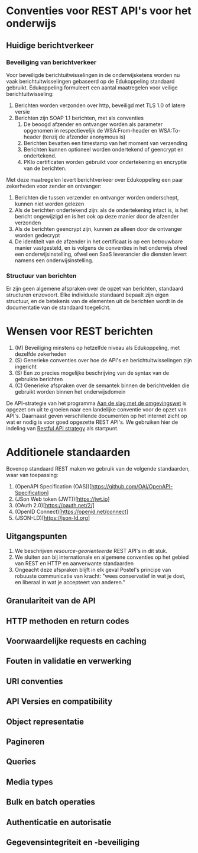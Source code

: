 # Conventies voor REST API's voor het onderwijs #

## Huidige berichtverkeer ##

### Beveiliging van berichtverkeer ###
Voor beveiligde berichtuitwisselingen in de onderwijsketens worden nu vaak
berichtuitwisselingen gebaseerd op de Edukoppeling standaard gebruikt.
Edukoppeling formuleert een aantal maatregelen voor veilige berichtuitwisseling:
  1. Berichten worden verzonden over http, beveiligd met TLS 1.0 of latere versie
  2. Berichten zijn SOAP 1.1 berichten, met als conventies
        1. De beoogd afzender en ontvanger worden als parameter opgenomen in
          respectievelijk de WSA:From-header en WSA:To- header (tenzij de afzender
          anonymous is)
        2. Berichten bevatten een timestamp van het moment van verzending
        3. Berichten kunnen optioneel worden ondertekend of geencrypt en
          ondertekend.
        4. PKIo certificaten worden gebruikt voor ondertekening en encryptie van de
          berichten.

Met deze maatregelen levert berichtverkeer over Edukoppeling een paar zekerheden
voor zender en ontvanger:
  1. Berichten die tussen verzender en ontvanger worden onderschept, kunnen niet
    worden gelezen
  2. Als de berichten ondertekend zijn: als de ondertekening intact is, is het
  bericht ongewijzigd en is het ook op deze manier door de afzender verzonden
  3. Als de berichten geencrypt zijn, kunnen ze alleen door de ontvanger worden
  gedecrypt
  3. De identiteit van de afzender in het certificaat is op een betrouwbare
  manier vastgesteld, en is volgens de conventies in het onderwijs ofwel een
  onderwijsinstelling, ofwel een SaaS leverancier die diensten levert namens een
  onderwijsinstelling.

### Structuur van berichten ###
Er zijn geen algemene afspraken over de opzet van berichten, standaard
structuren enzovoort. Elke individuele standaard bepaalt zijn eigen structuur,
en de betekenis van de elementen uit de berichten wordt in de documentatie van
de standaard toegelicht.

# Wensen voor REST berichten #

  1. (M) Beveiliging minstens op hetzelfde niveau als Edukoppeling, met dezelfde
  zekerheden
  2. (S) Generieke conventies over hoe de API's en berichtuitwisselingen zijn
  ingericht
  3. (S) Een zo precies mogelijke beschrijving van de syntax van de gebruikte
  berichten
  4. (C) Generieke afspraken over de semantek binnen de berichtvelden die
  gebruikt worden binnen het onderwijsdomein

De API-strategie van het programma [Aan de slag met de
omgevingswet](https://aandeslagmetdeomgevingswet.nl/digitaal-stelsel/documenten/documenten/api-uri-strategie/)
is opgezet om uit te groeien naar een landelijke conventie voor de opzet van
API's. Daarnaast geven verschillende documenten op het internet zicht op wat
er nodig is voor goed opgezette REST API's. We gebruiken hier de indeling van
[Restful API
strategy](https://github.com/restfulapi/api-strategy/blob/master/README.md) als
startpunt.

# Additionele standaarden #

Bovenop standaard REST maken we gebruik van de volgende standaarden, waar van
toepassing:

1. (OpenAPI Specification (OAS))[https://github.com/OAI/OpenAPI-Specification]
2. (JSon Web token (JWT))[https://jwt.io]
3. (OAuth 2.0)[https://oauth.net/2/]
4. (OpenID Connect)[https://openid.net/connect]
5. (JSON-LD)[https://json-ld.org]

## Uitgangspunten ##

  1. We beschrijven *resource-georienteerde* REST API's in dit stuk.
  2. We sluiten aan bij internationale en algemene conventies op het gebied van
  REST en HTTP en aanverwante standaarden
  3. Ongeacht deze afspraken blijft in elk geval Postel's principe van robuuste
  communicatie van kracht: "wees conservatief in wat je doet, en liberaal in wat
  je accepteert van anderen."

## Granulariteit van de API ##

## HTTP methoden en return codes ##

## Voorwaardelijke requests en caching ##

## Fouten in validatie en verwerking ##

## URI conventies ##

## API Versies en compatibility ##

## Object representatie ##

## Pagineren ##

## Queries ##

## Media types ##

## Bulk en batch operaties ##

## Authenticatie en autorisatie ##

## Gegevensintegriteit en -beveiliging ##
